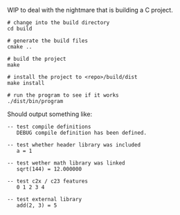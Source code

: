 WIP to deal with the nightmare that is building a C project.

```shell
# change into the build directory
cd build

# generate the build files
cmake ..

# build the project
make

# install the project to <repo>/build/dist
make install

# run the program to see if it works
./dist/bin/program
```

Should output something like:

```text
-- test compile definitions
   DEBUG compile definition has been defined.

-- test whether header library was included
   a = 1

-- test wether math library was linked
   sqrt(144) = 12.000000

-- test c2x / c23 features
   0 1 2 3 4

-- test external library
   add(2, 3) = 5
```
